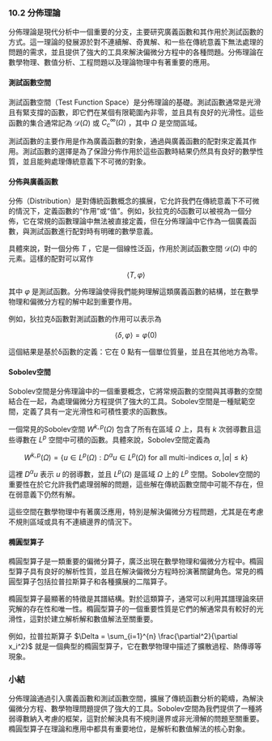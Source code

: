 ### 10.2 分佈理論

分佈理論是現代分析中一個重要的分支，主要研究廣義函數和其作用於測試函數的方式。這一理論的發展源於對不連續解、奇異解、和一些在傳統意義下無法處理的問題的需求，並且提供了強大的工具來解決偏微分方程中的各種問題。分佈理論在數學物理、數值分析、工程問題以及理論物理中有著重要的應用。

#### 測試函數空間

測試函數空間（Test Function Space）是分佈理論的基礎。測試函數通常是光滑且有緊支撐的函數，即它們在某個有限範圍內非零，並且具有良好的光滑性。這些函數的集合通常記為  $`\mathcal{D}(\Omega)`$  或  $`C_c^\infty(\Omega)`$ ，其中  $`\Omega`$  是空間區域。

測試函數的主要作用是作為廣義函數的對象，通過與廣義函數的配對來定義其作用。測試函數的選擇是為了保證分佈作用於這些函數時結果仍然具有良好的數學性質，並且能夠處理傳統意義下不可微的對象。

#### 分佈與廣義函數

分佈（Distribution）是對傳統函數概念的擴展，它允許我們在傳統意義下不可微的情況下，定義函數的“作用”或“值”。例如，狄拉克的δ函數可以被視為一個分佈，它在常規的函數理論中無法被直接定義，但在分佈理論中它作為一個廣義函數，與測試函數進行配對時有明確的數學意義。

具體來說，對一個分佈  $`T`$ ，它是一個線性泛函，作用於測試函數空間  $`\mathcal{D}(\Omega)`$  中的元素。這樣的配對可以寫作


```math
\langle T, \varphi \rangle
```


其中  $`\varphi`$  是測試函數。分佈理論使得我們能夠理解這類廣義函數的結構，並在數學物理和偏微分方程的解中起到重要作用。

例如，狄拉克δ函數對測試函數的作用可以表示為


```math
\langle \delta, \varphi \rangle = \varphi(0)
```


這個結果是基於δ函數的定義：它在 0 點有一個單位質量，並且在其他地方為零。

#### Sobolev空間

Sobolev空間是分佈理論中的一個重要概念，它將常規函數的空間與其導數的空間結合在一起，為處理偏微分方程提供了強大的工具。Sobolev空間是一種賦範空間，定義了具有一定光滑性和可積性要求的函數族。

一個常見的Sobolev空間  $`W^{k,p}(\Omega)`$  包含了所有在區域  $`\Omega`$  上，具有  $`k`$  次弱導數且這些導數在  $`L^p`$  空間中可積的函數。具體來說，Sobolev空間定義為


```math
W^{k,p}(\Omega) = \left\{ u \in L^p(\Omega) : D^\alpha u \in L^p(\Omega) \text{ for all multi-indices } \alpha, |\alpha| \leq k \right\}
```


這裡  $`D^\alpha u`$  表示  $`u`$  的弱導數，並且  $`L^p(\Omega)`$  是區域  $`\Omega`$  上的  $`L^p`$  空間。Sobolev空間的重要性在於它允許我們處理弱解的問題，這些解在傳統函數空間中可能不存在，但在弱意義下仍然有解。

這些空間在數學物理中有著廣泛應用，特別是解決偏微分方程問題，尤其是在考慮不規則區域或具有不連續邊界的情況下。

#### 橢圓型算子

橢圓型算子是一類重要的偏微分算子，廣泛出現在數學物理和偏微分方程中。橢圓型算子具有良好的解析性質，並且在解決偏微分方程時扮演著關鍵角色。常見的橢圓型算子包括拉普拉斯算子和各種擴展的二階算子。

橢圓型算子最顯著的特徵是其譜結構。對於這類算子，通常可以利用其譜理論來研究解的存在性和唯一性。橢圓型算子的一個重要性質是它們的解通常具有較好的光滑性，這對於建立解析解和數值解法至關重要。

例如，拉普拉斯算子  $`\Delta = \sum_{i=1}^{n} \frac{\partial^2}{\partial x_i^2}`$  就是一個典型的橢圓型算子，它在數學物理中描述了擴散過程、熱傳導等現象。

### 小結

分佈理論通過引入廣義函數和測試函數空間，擴展了傳統函數分析的範疇，為解決偏微分方程、數學物理問題提供了強大的工具。Sobolev空間為我們提供了一種將弱導數納入考慮的框架，這對於解決具有不規則邊界或非光滑解的問題至關重要。橢圓型算子在理論和應用中都具有重要地位，是解析和數值解法的核心對象。